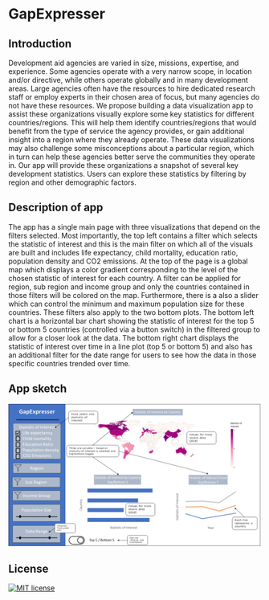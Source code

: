 # GapExpresser

## Introduction
Development aid agencies are varied in size, missions, expertise, and experience. Some agencies operate with a very narrow scope, in location and/or directive, while others operate globally and in many development areas.  Large agencies often have the resources to hire dedicated research staff or employ experts in their chosen area of focus, but many agencies do not have these resources.   We propose building a data visualization app to assist these organizations visually explore some key statistics for different countries/regions.  This will help them identify countries/regions that would benefit from the type of service the agency provides, or gain additional insight into a region where they already operate.  These data visualizations may also challenge some misconceptions about a particular region, which in turn can help these agencies better serve the communities they operate in.   Our app will provide these organizations a snapshot of several key development statistics. Users can explore these statistics by filtering by region and other demographic factors.

## Description of app
The app has a single main page with three visualizations that depend on the filters selected. Most importantly, the top left contains a filter which selects the statistic of interest and this is the main filter on which all of the visuals are built and includes life expectancy, child mortality, education ratio, population density and CO2 emissions. At the top of the page is a global map which displays a color gradient corresponding to the level of the chosen statistic of interest for each country. A filter can be applied for region, sub region and income group and only the countries contained in those filters will be colored on the map. Furthermore, there is a also a slider which can control the minimum and maximum population size for these countries. These filters also apply to the two bottom plots. The bottom left chart is a horizontal bar chart showing the statistic of interest for the top 5 or bottom 5 countries (controlled via a button switch) in the filtered group to allow for a closer look at the data. The bottom right chart displays the statistic of interest over time in a line plot (top 5 or bottom 5) and also has an additional filter for the date range for users to see how the data in those specific countries trended over time.

## App sketch
![dashBoard](AppSketch.png "App Sketch")


## **License**
[![MIT license](https://img.shields.io/badge/License-MIT-blue.svg)](https://github.com/UBC-MDS/532-Group21/blob/main/LICENSE)